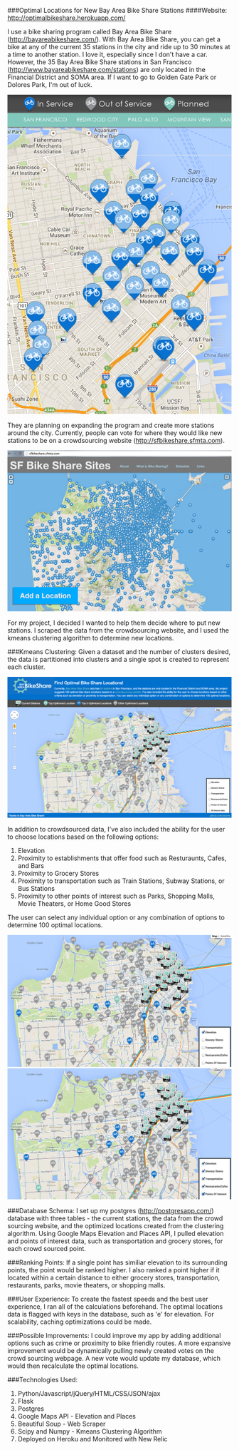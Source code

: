 ###Optimal Locations for New Bay Area Bike Share Stations
####Website: http://optimalbikeshare.herokuapp.com/


I use a bike sharing program called Bay Area Bike Share (http://bayareabikeshare.com/). With Bay Area Bike Share, you can get a bike at any of the current 35 stations in the city and ride up to 30 minutes at a time to another station. I love it, especially since I don't have a car. However, the 35 Bay Area Bike Share stations in San Francisco (http://www.bayareabikeshare.com/stations) are only located in the Financial District and SOMA area. If I want to go to Golden Gate Park or Dolores Park, I'm out of luck.

![current stations](https://raw.githubusercontent.com/aluhrs/Optimal_Bike_Share_Locations/master/images/babikesharestations.png)

They are planning on expanding the program and create more stations around the city. Currently, people can vote for where they would like new stations to be on a crowdsourcing website (http://sfbikeshare.sfmta.com).

![http://sfbikeshare.sfmta.com)](https://raw.githubusercontent.com/aluhrs/Optimal_Bike_Share_Locations/master/images/crowdsourcing.png)

For my project, I decided I wanted to help them decide where to put new stations. I scraped the data from the crowdsourcing website, and I used the kmeans clustering algorithm to determine new locations. 

###Kmeans Clustering:
Given a dataset and the number of clusters desired, the data is partitioned into clusters and a single spot is created to represent each cluster.

![landing_page](https://raw.githubusercontent.com/aluhrs/Optimal_Bike_Share_Locations/master/images/cs_landing.png)

In addition to crowdsourced data, I've also included the ability for the user to choose locations based on the following options:

1. Elevation
2. Proximity to establishments that offer food such as Resturaunts, Cafes, and Bars
3. Proximity to Grocery Stores
4. Proximity to transportation such as Train Stations, Subway Stations, or Bus Stations
5. Proximity to other points of interest such as Parks, Shopping Malls, Movie Theaters, or Home Good Stores

The user can select any individual option or any combination of options to determine 100 optimal locations.

![elevation](https://raw.githubusercontent.com/aluhrs/Optimal_Bike_Share_Locations/master/images/elevation_1.png)
![all_options](https://raw.githubusercontent.com/aluhrs/Optimal_Bike_Share_Locations/master/images/all_options_1.png)

###Database Schema:
I set up my postgres (http://postgresapp.com/) database with three tables - the current stations, the data from the crowd sourcing website, and the optimized locations created from the clustering algorithm. Using Google Maps Elevation and Places API, I pulled elevation and points of interest data, such as transportation and grocery stores, for each crowd sourced point. 

###Ranking Points:
If a single point has similiar elevation to its surrounding points, the point would be ranked higher. I also ranked a point higher if it located within a certain distance to either grocery stores, transportation, restaurants, parks, movie theaters, or shopping malls.

###User Experience:
To create the fastest speeds and the best user experience, I ran all of the calculations beforehand. The optimal locations data is flagged with keys in the database, such as 'e' for elevation. For scalability, caching optimizations could be made.

###Possible Improvements:
I could improve my app by adding additional options such as crime or proximity to bike friendly routes. A more expansive improvement would be dynamically pulling newly created votes on the crowd sourcing webpage. A new vote would update my database, which would then recalculate the optimal locations. 

###Technologies Used:
1. Python/Javascript/jQuery/HTML/CSS/JSON/ajax
2. Flask
3. Postgres
4. Google Maps API - Elevation and Places
5. Beautiful Soup - Web Scraper
6. Scipy and Numpy - Kmeans Clustering Algorithm
7. Deployed on Heroku and Monitored with New Relic

